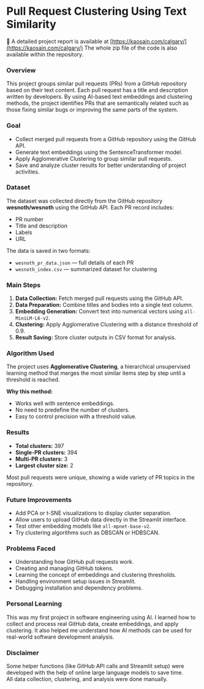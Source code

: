 # Pull Request Clustering Using Text Similarity

📄 A detailed project report is available at [https://kaosain.com/calgary/](https://kaosain.com/calgary/)
The whole zip file of the code is also available within the repository.

### Overview
This project groups similar pull requests (PRs) from a GitHub repository based on their text content. Each pull request has a title and description written by developers. By using AI-based text embeddings and clustering methods, the project identifies PRs that are semantically related such as those fixing similar bugs or improving the same parts of the system.

### Goal
- Collect merged pull requests from a GitHub repository using the GitHub API.
- Generate text embeddings using the SentenceTransformer model.
- Apply Agglomerative Clustering to group similar pull requests.
- Save and analyze cluster results for better understanding of project activities.

### Dataset
The dataset was collected directly from the GitHub repository **wesnoth/wesnoth** using the GitHub API.
Each PR record includes:
- PR number
- Title and description
- Labels
- URL

The data is saved in two formats:
- `wesnoth_pr_data.json` — full details of each PR
- `wesnoth_index.csv` — summarized dataset for clustering

### Main Steps
1. **Data Collection:** Fetch merged pull requests using the GitHub API.
2. **Data Preparation:** Combine titles and bodies into a single text column.
3. **Embedding Generation:** Convert text into numerical vectors using `all-MiniLM-L6-v2`.
4. **Clustering:** Apply Agglomerative Clustering with a distance threshold of 0.9.
5. **Result Saving:** Store cluster outputs in CSV format for analysis.

### Algorithm Used
The project uses **Agglomerative Clustering**, a hierarchical unsupervised learning method that merges the most similar items step by step until a threshold is reached.

**Why this method:**
- Works well with sentence embeddings.
- No need to predefine the number of clusters.
- Easy to control precision with a threshold value.

### Results
- **Total clusters:** 397  
- **Single-PR clusters:** 394  
- **Multi-PR clusters:** 3  
- **Largest cluster size:** 2  

Most pull requests were unique, showing a wide variety of PR topics in the repository.

### Future Improvements
- Add PCA or t-SNE visualizations to display cluster separation.  
- Allow users to upload GitHub data directly in the Streamlit interface.  
- Test other embedding models like `all-mpnet-base-v2`.  
- Try clustering algorithms such as DBSCAN or HDBSCAN.  

### Problems Faced
- Understanding how GitHub pull requests work.  
- Creating and managing GitHub tokens.  
- Learning the concept of embeddings and clustering thresholds.  
- Handling environment setup issues in Streamlit.  
- Debugging installation and dependency problems.  

### Personal Learning
This was my first project in software engineering using AI. I learned how to collect and process real GitHub data, create embeddings, and apply clustering. It also helped me understand how AI methods can be used for real-world software development analysis.

### Disclaimer
Some helper functions (like GitHub API calls and Streamlit setup) were developed with the help of online large language models to save time.  
All data collection, clustering, and analysis were done manually.
